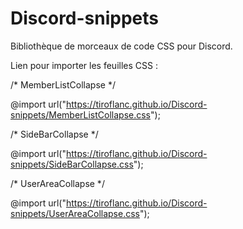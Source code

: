 # Discord-snippets
Bibliothèque de morceaux de code CSS pour Discord.

Lien pour importer les feuilles CSS :

/* MemberListCollapse */

@import url("https://tiroflanc.github.io/Discord-snippets/MemberListCollapse.css");

/* SideBarCollapse */

@import url("https://tiroflanc.github.io/Discord-snippets/SideBarCollapse.css");

/* UserAreaCollapse */

@import url("https://tiroflanc.github.io/Discord-snippets/UserAreaCollapse.css");
